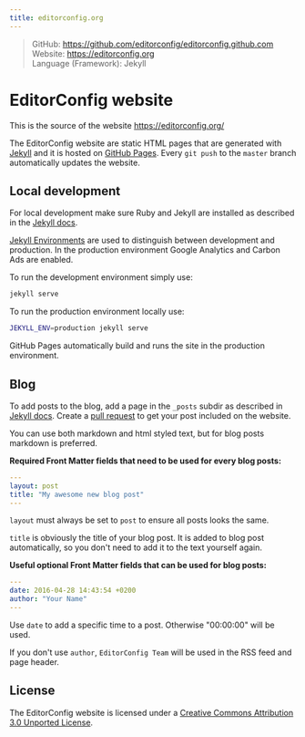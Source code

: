 ```yaml
---
title: editorconfig.org
---
```


> GitHub: https://github.com/editorconfig/editorconfig.github.com <br/>
> Website: https://editorconfig.org <br/>
> Language (Framework): Jekyll

# EditorConfig website

This is the source of the website https://editorconfig.org/

The EditorConfig website are static HTML pages that are generated with [Jekyll](https://jekyllrb.com/) and it is hosted on [GitHub Pages](https://pages.github.com/). Every `git push` to the `master` branch automatically updates the website.

## Local development

For local development make sure Ruby and Jekyll are installed as described in the [Jekyll docs](https://jekyllrb.com/docs/installation/).

[Jekyll Environments](https://jekyllrb.com/docs/configuration/environments/) are used to distinguish between development and production. In the production environment Google Analytics and Carbon Ads are enabled.

To run the development environment simply use:

```bash
jekyll serve
```

To run the production environment locally use:
```bash
JEKYLL_ENV=production jekyll serve
```

GitHub Pages automatically build and runs the site in the production environment.

## Blog

To add posts to the blog, add a page in the `_posts` subdir as described in [Jekyll docs](https://jekyllrb.com/docs/posts/). Create a [pull request](https://github.com/editorconfig/editorconfig.github.com/pulls) to get your post included on the website.

You can use both markdown and html styled text, but for blog posts markdown is preferred.

**Required Front Matter fields that need to be used for every blog posts:**

``` yaml
---
layout: post
title: "My awesome new blog post"
---
```

`layout` must always be set to `post` to ensure all posts looks the same.

`title` is obviously the title of your blog post. It is added to blog post automatically, so you don't need to add it to the text yourself again.

**Useful optional Front Matter fields that can be used for blog posts:**

``` yaml
---
date: 2016-04-28 14:43:54 +0200
author: "Your Name"
---
```

Use `date` to add a specific time to a post. Otherwise "00:00:00" will be used.

If you don't use `author`, `EditorConfig Team` will be used in the RSS feed and page header.

## License

The EditorConfig website is licensed under a [Creative Commons Attribution 3.0 Unported License][].

[Creative Commons Attribution 3.0 Unported License]: http://creativecommons.org/licenses/by/3.0/
